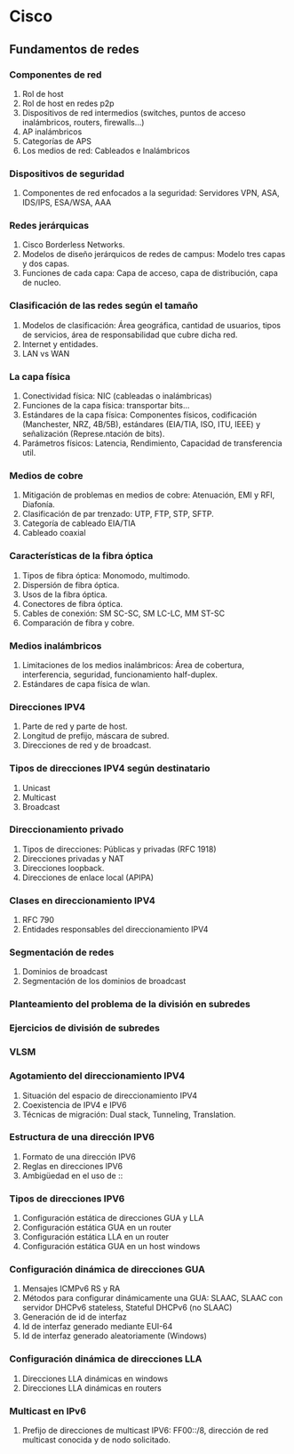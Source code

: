 # Cisco
## Fundamentos de redes
### Componentes de red
1. Rol de host
2. Rol de host en redes p2p
3. Dispositivos de red intermedios (switches, puntos de acceso inalámbricos, routers, firewalls...)
4. AP inalámbricos
5. Categorías de APS
6. Los medios de red: Cableados e Inalámbricos
### Dispositivos de seguridad
1. Componentes de red enfocados a la seguridad: Servidores VPN, ASA, IDS/IPS, ESA/WSA, AAA
### Redes jerárquicas
1. Cisco Borderless Networks.
2. Modelos de diseño jerárquicos de redes de campus: Modelo tres capas y dos capas.
3. Funciones de cada capa: Capa de acceso, capa de distribución, capa de nucleo.
### Clasificación de las redes según el tamaño
1. Modelos de clasificación: Área geográfica, cantidad de usuarios, tipos de servicios, área de responsabilidad que cubre dicha red.
2. Internet y entidades.
3. LAN vs WAN
### La capa física
1. Conectividad física: NIC (cableadas o inalámbricas)
2. Funciones de la capa física: transportar bits...
3. Estándares de la capa física: Componentes físicos, codificación (Manchester, NRZ, 4B/5B), estándares (EIA/TIA, ISO, ITU, IEEE) y señalización (Represe.ntación de bits). 
4. Parámetros físicos: Latencia, Rendimiento, Capacidad de transferencia util.
### Medios de cobre
1. Mitigación de problemas en medios de cobre: Atenuación, EMI y RFI, Diafonía.
2. Clasificación de par trenzado: UTP, FTP, STP, SFTP.
3. Categoría de cableado EIA/TIA
4. Cableado coaxial
### Características de la fibra óptica
1. Tipos de fibra óptica: Monomodo, multimodo.
2. Dispersión de fibra óptica.
3. Usos de la fibra óptica.
4. Conectores de fibra óptica.
5. Cables de conexión: SM SC-SC, SM LC-LC, MM ST-SC
6. Comparación de fibra y cobre.
### Medios inalámbricos
1. Limitaciones de los medios inalámbricos: Área de cobertura, interferencia, seguridad, funcionamiento half-duplex.
2. Estándares de capa física de wlan.
### Direcciones IPV4
1. Parte de red y parte de host.
2. Longitud de prefijo, máscara de subred.
3. Direcciones de red y de broadcast.
### Tipos de direcciones IPV4 según destinatario
1. Unicast
2. Multicast
3. Broadcast
### Direccionamiento privado
1. Tipos de direcciones: Públicas y privadas (RFC 1918)
2. Direcciones privadas y NAT
3. Direcciones loopback.
4. Direcciones de enlace local (APIPA)
### Clases en direccionamiento IPV4
1. RFC 790
2. Entidades responsables del direccionamiento IPV4
### Segmentación de redes
1. Dominios de broadcast
2. Segmentación de los dominios de broadcast
### Planteamiento del problema de la división en subredes
### Ejercicios de división de subredes
### VLSM
### Agotamiento del direccionamiento IPV4
1. Situación del espacio de direccionamiento IPV4
2. Coexistencia de IPV4 e IPV6
3. Técnicas de migración: Dual stack, Tunneling, Translation.
### Estructura de una dirección IPV6
1. Formato de una dirección IPV6
2. Reglas en direcciones IPV6
3. Ambigüedad en el uso de ::
### Tipos de direcciones IPV6
1. Configuración estática de direcciones GUA y LLA
2. Configuración estática GUA en un router
3. Configuración estática LLA en un router
4. Configuración estática GUA en un host windows
### Configuración dinámica de direcciones GUA
1. Mensajes ICMPv6 RS y RA
2. Métodos para configurar dinámicamente una GUA: SLAAC, SLAAC con servidor DHCPv6 stateless, Stateful DHCPv6 (no SLAAC)
3. Generación de id de interfaz
4. Id de interfaz generado mediante EUI-64
5. Id de interfaz generado aleatoriamente (Windows)
### Configuración dinámica de direcciones LLA
1. Direcciones LLA dinámicas en windows
2. Direcciones LLA dinámicas en routers
### Multicast en IPv6
1. Prefijo de direcciones de multicast IPV6: FF00::/8, dirección de red multicast conocida y de nodo solicitado.

